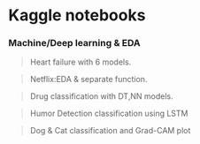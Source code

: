 # Kaggle notebooks 
### Machine/Deep learning & EDA
> Heart failure with 6 models.

> Netflix:EDA & separate function.

> Drug classification with DT,NN models.

> Humor Detection classification using LSTM 

> Dog & Cat classification and Grad-CAM plot
